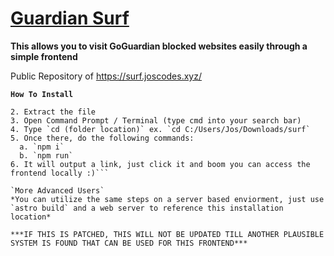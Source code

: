 # [Guardian Surf](https://surf.joscodes.xyz/)

**This allows you to visit GoGuardian blocked websites easily through a simple frontend**

Public Repository of https://surf.joscodes.xyz/

__**`How To Install`**__
```1. Download this file as a ZIP (Code > Download as ZIP)
2. Extract the file
3. Open Command Prompt / Terminal (type cmd into your search bar)
4. Type `cd (folder location)` ex. `cd C:/Users/Jos/Downloads/surf`
5. Once there, do the following commands:
  a. `npm i`
  b. `npm run`
6. It will output a link, just click it and boom you can access the frontend locally :)```

`More Advanced Users`
*You can utilize the same steps on a server based enviorment, just use `astro build` and a web server to reference this installation location*

***IF THIS IS PATCHED, THIS WILL NOT BE UPDATED TILL ANOTHER PLAUSIBLE SYSTEM IS FOUND THAT CAN BE USED FOR THIS FRONTEND***

